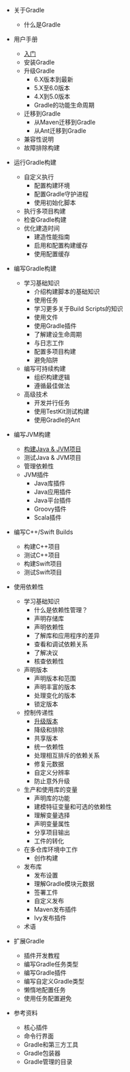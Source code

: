 * 关于Gradle
	
	* 什么是Gradle
* 用户手册
  * [入门](getting_started.md)
  * 安装Gradle
  * 升级Gradle
    * 6.X版本到最新
    * 5.X至6.0版本
    * 4.X到5.0版本
    * Gradle的功能生命周期
  * 迁移到Gradle
    * 从Maven迁移到Gradle
    * 从Ant迁移到Gradle
  * 兼容性说明
  * 故障排除构建
* 运行Gradle构建
  * 自定义执行
    * 配置构建环境
    * 配置Gradle守护进程
    * 使用初始化脚本
  * 执行多项目构建
  * 检查Gradle构建
  * 优化建造时间
    * 建造性能指南
    * 启用和配置构建缓存
    * 使用配置缓存
* 编写Gradle构建
  * 学习基础知识
    * 介绍构建脚本的基础知识
    * 使用任务
    * 学习更多关于Build Scripts的知识
    * 使用文件
    * 使用Gradle插件
    * 了解建设生命周期
    * 与日志工作
    * 配置多项目构建
    * 避免陷阱
  * 编写可持续构建
    * 组织构建逻辑
    * 遵循最佳做法
  * 高级技术
    * 开发并行任务
    * 使用TestKit测试构建
    * 使用Gradle的Ant
* 编写JVM构建
  * [构建Java & JVM项目](jvm/building_java_projects.md)
  * 测试Java & JVM项目
  * 管理依赖性
  * JVM插件
    * Java库插件
    * Java应用插件
    * Java平台插件
    * Groovy插件
    * Scala插件
* 编写C++/Swift Builds
  * 构建C++项目
  * 测试C++项目
  * 构建Swift项目
  * 测试Swift项目
* 使用依赖性
  * 学习基础知识
    * 什么是依赖性管理？
    * 声明存储库
    * 声明依赖性
    * 了解库和应用程序的差异
    * 查看和调试依赖关系
    * 了解决议
    * 核查依赖性
  * 声明版本
    * 声明版本和范围
    * 声明丰富的版本
    * 处理变化的版本
    * 锁定版本
  * 控制传递性
    * [升级版本](dep-man/03-controlling-transitive-dependencies/dependency_constraints.md)
    * 降级和排除
    * 共享版本
    * 统一依赖性
    * 处理相互排斥的依赖关系
    * 修复元数据
    * 自定义分辨率
    *  防止意外升级
  * 生产和使用库的变量
    * 声明库的功能
    * 建模特征变量和可选的依赖性
    * 理解变量选择
    * 声明变量属性
    * 分享项目输出
    * 工件的转化
  * 在多仓库环境中工作
    * 创作构建
  * 发布库
    * 发布设置
    * 理解Gradle模块元数据
    * 签署工件
    * 自定义发布
    * Maven发布插件
    * Ivy发布插件
  * 术语
* 扩展Gradle
  * 插件开发教程
  * 编写Gradle任务类型
  * 编写Gradle插件
  * 编写自定义Gradle类型
  * 懒惰地配置任务
  * 使用任务配置避免
* 参考资料
  * 核心插件
  * 命令行界面
  * Gradle和第三方工具
  * Gradle包装器
  * Gradle管理的目录